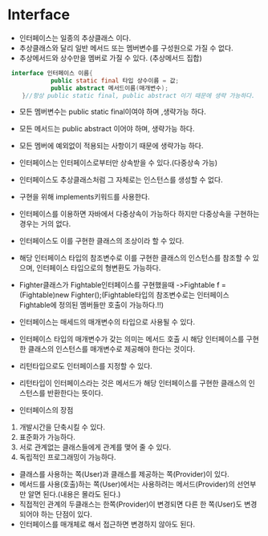 # Interface
- 인터페이스는 일종의 추상클래스 이다.
- 추상클래스와 달리 일반 메서드 또는 멤버변수를 구성원으로 가질 수 없다.
- 추상메서드와 상수만을 멤버로 가질 수 있다. (추상메서드 집합)
```java
 interface 인터페이스 이름{
            public static final 타입 상수이름 = 값;
            public abstract 메서드이름(매개변수);
    }//항상 public static final, public abstract 이기 때문에 생략 가능하다.
 ```   
- 모든 멤버변수는 public static final이여야 하며 ,생략가능 하다.
- 모든 메서드는 public abstract 이어야 하며, 생략가능 하다.
- 모든 멤버에 예외없이 적용되는 사항이기 때문에 생략가능 하다.

- 인터페이스는 인터페이스로부터만 상속받을 수 있다.(다중상속 가능)

- 인터페이스도 추상클래스처럼 그 자체로는 인스턴스를 생성할 수 없다.
- 구현을 위해 implements키워드를 사용한다.

- 인터페이스를 이용하면 자바에서 다중상속이 가능하다 하지만 다중상속을 구현하는 경우는 거의 없다.

- 인터페이스도 이를 구현한 클래스의 조상이라 할 수 있다.
- 해당 인터페이스 타입의 참조변수로 이를 구현한 클래스의 인스턴스를 참조할 수 있으며, 인터페이스 타입으로의 형변환도 가능하다.
- Fighter클래스가 Fightable인터페이스를 구현했을때
->Fightable f = (Fightable)new Fighter();(Fightable타입의 참조변수로는 인터페이스 Fightable에 정의된 멤버들만 호출이 가능하다.!!)

- 인터페이스는 매세드의 매개변수의 타입으로 사용될 수 있다.
- 인터페이스 타입의 매개변수가 갖는 의미는 메서드 호출 시 해당 인터페이스를 구현한 클래스의 인스턴스를 매개변수로 제공해야 한다는 것이다.

- 리턴타입으로도 인터페이스를 지정할 수 있다.
- 리턴타입이 인터페이스라는 것은 메서드가 해당 인터페이스를 구현한 클래스의 인스턴스를 반환한다는 뜻이다.

- 인터페이스의 장점
 1. 개발시간을 단축시킬 수 있다.
 2. 표준화가 가능하다.
 3. 서로 관계없는 클래스들에게 관계를 맺어 줄 수 있다.
 4. 독립적인 프로그래밍이 가능하다.

- 클래스를 사용하는 쪽(User)과 클래스를 제공하는 쪽(Provider)이 있다.
- 메서드를 사용(호출)하는 쪽(User)에서는 사용하려는 메서드(Provider)의 선언부 만 알면 된다.(내용은 몰라도 된다.)
- 직접적인 관계의 두클래스는 한쪽(Provider)이 변경되면 다른 한 쪽(User)도 변경되어야 하는 단점이 있다.
- 인터페이스를 매개체로 해서 접근하면 변경하지 않아도 된다.
